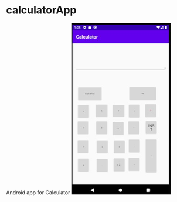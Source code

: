# calculatorApp
 Android app for Calculator
![Calculator](https://github.com/rahulkundu01/calculatorApp/blob/master/calculator.JPG)
